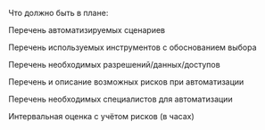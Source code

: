 Что должно быть в плане:

Перечень автоматизируемых сценариев

Перечень используемых инструментов с обоснованием выбора

Перечень необходимых разрешений/данных/доступов

Перечень и описание возможных рисков при автоматизации

Перечень необходимых специалистов для автоматизации

Интервальная оценка с учётом рисков (в часах)
